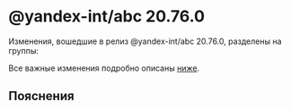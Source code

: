 # @yandex-int/abc 20.76.0

<!-- ЧЕЛОВЕЧЕСКОЕ ВСТУПЛЕНИЕ -->

Изменения, вошедшие в релиз @yandex-int/abc 20.76.0, разделены на группы:

Все важные изменения подробно описаны [ниже](#Пояснения).

## Пояснения

